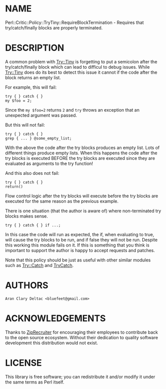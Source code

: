 # NAME

Perl::Critic::Policy::TryTiny::RequireBlockTermination - Requires that
try/catch/finally blocks are properly terminated.

# DESCRIPTION

A common problem with [Try::Tiny](https://metacpan.org/pod/Try::Tiny) is forgetting to put a semicolon after the
try/catch/finally block which can lead to difficul to debug issues.  While
[Try::Tiny](https://metacpan.org/pod/Try::Tiny) does do its best to detect this issue it cannot if the code after
the block returns an empty list.

For example, this will fail:

    try { } catch { }
    my $foo = 2;

Since the `my $foo=2` returns `2` and `try` throws an exception that an
unexpected argument was passed.

But this will not fail:

    try { } catch { }
    grep { ... } @some_empty_list;

With the above the code after the try blocks produces an empty list.  Lots of
different things produce empty lists.  When this happens the code after the try
blocks is executed BEFORE the try blocks are executed since they are evaluated
as arguments to the try function!

And this also does not fail:

    try { } catch { }
    return()

Flow control logic after the try blocks will execute before the try blocks are executed
for the same reason as the previous example.

There is one situation (that the author is aware of) where non-terminated try blocks
makes sense.

    try { } catch { } if ...;

In this case the code will run as expected, the if, when evaluating to true, will
cause the try blocks to be run, and if false they will not be run.  Despite this
working this module fails on it.  If this is something that you think is important
to support the author is happy to accept requests and patches.

Note that this policy should be just as useful with other similar modules such as
[Try::Catch](https://metacpan.org/pod/Try::Catch) and [TryCatch](https://metacpan.org/pod/TryCatch).

# AUTHORS

    Aran Clary Deltac <bluefeet@gmail.com>

# ACKNOWLEDGEMENTS

Thanks to [ZipRecruiter](https://www.ziprecruiter.com/)
for encouraging their employees to contribute back to the open
source ecosystem.  Without their dedication to quality software
development this distribution would not exist.

# LICENSE

This library is free software; you can redistribute it and/or modify
it under the same terms as Perl itself.
